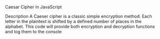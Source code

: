 Caesar Cipher in JavaScript

Description
A Caeser cipher is a classic simple encryption method. Each letter in the plaintext is shifted by a defined number of places in the alphabet.
This code will provide both encryption and decryption functions and log them to the console
